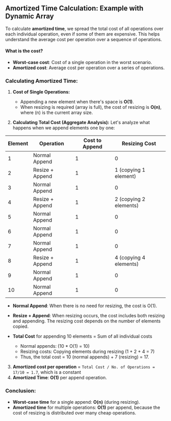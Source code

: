 ## Amortized Time Calculation: Example with Dynamic Array

To calculate **amortized time**, we spread the total cost of all operations over each individual operation, even if some of them are expensive. This helps understand the average cost per operation over a sequence of operations.

#### What is the cost?
- **Worst-case cost**: Cost of a single operation in the worst scenario.
- **Amortized cost**: Average cost per operation over a series of operations.

### Calculating Amortized Time:

1. **Cost of Single Operations:**
   - Appending a new element when there's space is **O(1)**.
   - When resizing is required (array is full), the cost of resizing is **O(n)**, where \(n\) is the current array size.

2. **Calculating Total Cost (Aggregate Analysis):**
   Let's analyze what happens when we append elements one by one:

| **Element** | **Operation** | **Cost to Append** | **Resizing Cost** |
|-------------|--------------------|--------------------|-------------------|
| 1           | Normal Append      | 1                  | 0                 |
| 2           | Resize + Append    | 1                  | 1 (copying 1 element) |
| 3           | Normal Append      | 1                  | 0                 |
| 4           | Resize + Append    | 1                  | 2 (copying 2 elements) |
| 5           | Normal Append      | 1                  | 0                 |
| 6           | Normal Append      | 1                  | 0                 |
| 7           | Normal Append      | 1                  | 0                 |
| 8           | Resize + Append    | 1                  | 4 (copying 4 elements) |
| 9           | Normal Append      | 1                  | 0                 |
| 10          | Normal Append      | 1                  | 0                 |

- **Normal Append**: When there is no need for resizing, the cost is O(1).
- **Resize + Append**: When resizing occurs, the cost includes both resizing and appending. The resizing cost depends on the number of elements copied.


- **Total Cost** for appending 10 elements = Sum of all individual costs
    - Normal appends: (10 * O(1) = 10)
    - Resizing costs: Copying elements during resizing (1 + 2 + 4 = 7)
    - Thus, the total cost = 10 (normal appends) + 7 (resizing) = 17.

3. **Amortized cost per operation** = `Total Cost / No. of Operations = 17/10 = 1.7`, which is a constant 
4. **Amortized Time**:  **O(1)** per append operation.

### Conclusion:
- **Worst-case time** for a single append: **O(n)** (during resizing).
- **Amortized time** for multiple operations: **O(1)** per append, because the cost of resizing is distributed over many cheap operations.